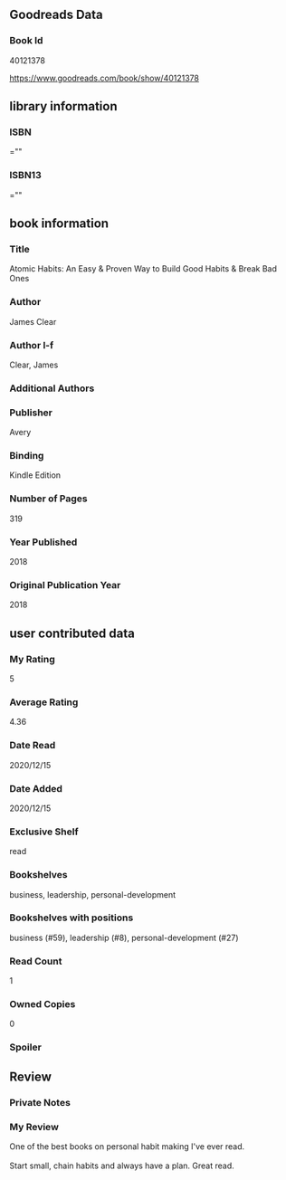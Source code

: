 <!-- This template shows how to bulk convert all columns of data into one markdown file -->
<!-- caveat: KeyError if there's a mismatch. Empty values output nothing -->

## Goodreads Data

### Book Id 

40121378

https://www.goodreads.com/book/show/40121378

## library information

### ISBN 
=""

### ISBN13 
=""

## book information

### Title
Atomic Habits: An Easy & Proven Way to Build Good Habits & Break Bad Ones

### Author 
James Clear

### Author l-f 
Clear, James

### Additional Authors


### Publisher 
Avery

### Binding
Kindle Edition

### Number of Pages
319

### Year Published
2018

### Original Publication Year 
2018

## user contributed data

### My Rating
5

### Average Rating
4.36

### Date Read
2020/12/15

### Date Added
2020/12/15

### Exclusive Shelf
read

### Bookshelves
business, leadership, personal-development

### Bookshelves with positions
business (#59), leadership (#8), personal-development (#27)

### Read Count
1

### Owned Copies
0

### Spoiler 


## Review

### Private Notes


### My Review
One of the best books on personal habit making I've ever read.<br/><br/>Start small, chain habits and always have a plan. Great read.